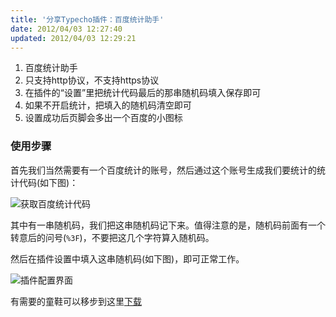```yaml
---
title: '分享Typecho插件：百度统计助手'
date: 2012/04/03 12:27:40
updated: 2012/04/03 12:29:21
---
```


1. 百度统计助手
2. 只支持http协议，不支持https协议
3. 在插件的“设置”里把统计代码最后的那串随机码填入保存即可
4. 如果不开启统计，把填入的随机码清空即可
5. 设置成功后页脚会多出一个百度的小图标

### 使用步骤

首先我们当然需要有一个百度统计的账号，然后通过这个账号生成我们要统计的统计代码(如下图)：

![获取百度统计代码](http://jiongks-typecho.stor.sinaapp.com/usr/uploads/2012/04/2240219894.png)

其中有一串随机码，我们把这串随机码记下来。值得注意的是，随机码前面有一个转意后的问号(`%3F`)，不要把这几个字符算入随机码。

然后在插件设置中填入这串随机码(如下图)，即可正常工作。

![插件配置界面](http://jiongks-typecho.stor.sinaapp.com/usr/uploads/2012/04/1123693821.png)

有需要的童鞋可以移步到这里[下载](http://jiongks-typecho.stor.sinaapp.com/usr/uploads/2012/04/1884967606.zip)